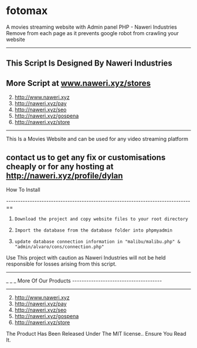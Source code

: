 # fotomax
A movies streaming website with Admin panel PHP - Naweri Industries
Remove <meta name="robots" content="noindex, nofollow"> from each page as it prevents google robot from crawling your website

--------------------------------------------------------------------------------
This Script Is Designed By Naweri Industries
--------------------------------------------------------------------------------
More Script at www.naweri.xyz/stores
--------------------------------------------------------------------------------


 2.  http://www.naweri.xyz
 3.  http://naweri.xyz/pay
 4.  http://naweri.xyz/seo
 5.  http://naweri.xyz/gospena
 6.  http://naweri.xyz/store


------------------------------------------------------------------------------

This Is a Movies Website and can be used for any video streaming platform

contact us to get any fix or customisations cheaply or for any hosting
 at http://naweri.xyz/profile/dylan
--------------------------------------------------------------------------------

How To Install


------------------------------------------------------------------------------==

1.     Download the project and copy website files to your root directory

2.     Import the database from the database folder into phpmyadmin

3.     update database connection information in "malibu/malibu.php" & "admin/alvaro/cons/connection.php"


Use This project with caution as Naweri Industries will not be held responsible for losses arising from this script.


-------------------------------------------------------------------------------

_     _          _  More Of Our Products --------------------------------------

-------------------------------------------------------------------------------


 2.  http://www.naweri.xyz
 3.  http://naweri.xyz/pay
 4.  http://naweri.xyz/seo
 5.  http://naweri.xyz/gospena
 6.  http://naweri.xyz/store







 The Product Has Been Released Under The MIT license.. Ensure You Read It.
